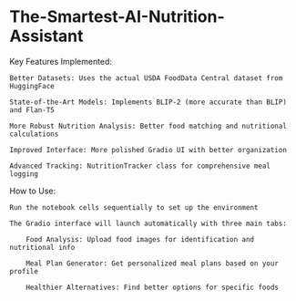 # The-Smartest-AI-Nutrition-Assistant

Key Features Implemented:

    Better Datasets: Uses the actual USDA FoodData Central dataset from HuggingFace

    State-of-the-Art Models: Implements BLIP-2 (more accurate than BLIP) and Flan-T5

    More Robust Nutrition Analysis: Better food matching and nutritional calculations

    Improved Interface: More polished Gradio UI with better organization

    Advanced Tracking: NutritionTracker class for comprehensive meal logging

How to Use:

    Run the notebook cells sequentially to set up the environment

    The Gradio interface will launch automatically with three main tabs:

        Food Analysis: Upload food images for identification and nutritional info

        Meal Plan Generator: Get personalized meal plans based on your profile

        Healthier Alternatives: Find better options for specific foods
